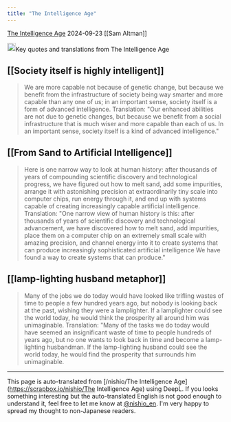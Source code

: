```yaml
---
title: "The Intelligence Age"
---
```


[The Intelligence Age](https://ia.samaltman.com/)
2024-09-23 [[Sam Altman]]

<img src='https://scrapbox.io/api/pages/nishio-en/Claude/icon' alt='Claude.icon' height="19.5"/>Key quotes and translations from The Intelligence Age

## [[Society itself is highly intelligent]]
> We are more capable not because of genetic change, but because we benefit from the infrastructure of society being way smarter and more capable than any one of us; in an important sense, society itself is a form of advanced intelligence.
Translation: "Our enhanced abilities are not due to genetic changes, but because we benefit from a social infrastructure that is much wiser and more capable than each of us. In an important sense, society itself is a kind of advanced intelligence."

## [[From Sand to Artificial Intelligence]]
> Here is one narrow way to look at human history: after thousands of years of compounding scientific discovery and technological progress, we have figured out how to melt sand, add some impurities, arrange it with astonishing precision at extraordinarily tiny scale into computer chips, run energy through it, and end up with systems capable of creating increasingly capable artificial intelligence.
Translation: "One narrow view of human history is this: after thousands of years of scientific discovery and technological advancement, we have discovered how to melt sand, add impurities, place them on a computer chip on an extremely small scale with amazing precision, and channel energy into it to create systems that can produce increasingly sophisticated artificial intelligence We have found a way to create systems that can produce."

## [[lamp-lighting husband metaphor]]
> Many of the jobs we do today would have looked like trifling wastes of time to people a few hundred years ago, but nobody is looking back at the past, wishing they were a lamplighter. If a lamplighter could see the world today, he would think the prosperity all around him was unimaginable.
Translation: "Many of the tasks we do today would have seemed an insignificant waste of time to people hundreds of years ago, but no one wants to look back in time and become a lamp-lighting husbandman. If the lamp-lighting husband could see the world today, he would find the prosperity that surrounds him unimaginable.

---
This page is auto-translated from [/nishio/The Intelligence Age](https://scrapbox.io/nishio/The Intelligence Age) using DeepL. If you looks something interesting but the auto-translated English is not good enough to understand it, feel free to let me know at [@nishio_en](https://twitter.com/nishio_en). I'm very happy to spread my thought to non-Japanese readers.